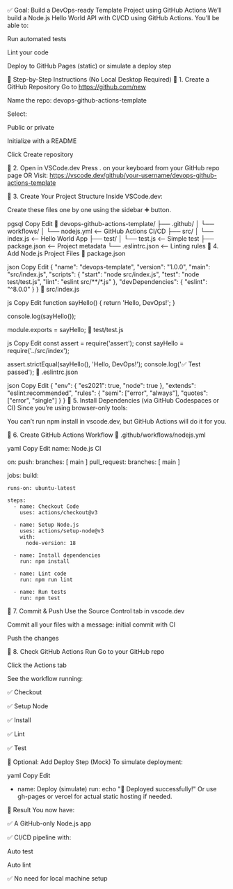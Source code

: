 ✅ Goal: Build a DevOps-ready Template Project using GitHub Actions
We’ll build a Node.js Hello World API with CI/CD using GitHub Actions. You’ll be able to:

Run automated tests

Lint your code

Deploy to GitHub Pages (static) or simulate a deploy step

🧱 Step-by-Step Instructions (No Local Desktop Required)
🔹 1. Create a GitHub Repository
Go to https://github.com/new

Name the repo: devops-github-actions-template

Select:

Public or private

Initialize with a README

Click Create repository

🔹 2. Open in VSCode.dev
Press . on your keyboard from your GitHub repo page
OR
Visit: https://vscode.dev/github/your-username/devops-github-actions-template

🔹 3. Create Your Project Structure
Inside VSCode.dev:

Create these files one by one using the sidebar ➕ button.

pgsql
Copy
Edit
📁 devops-github-actions-template/
├── .github/
│   └── workflows/
│       └── nodejs.yml       <-- GitHub Actions CI/CD
├── src/
│   └── index.js             <-- Hello World App
├── test/
│   └── test.js              <-- Simple test
├── package.json             <-- Project metadata
└── .eslintrc.json           <-- Linting rules
🔹 4. Add Node.js Project Files
📝 package.json

json
Copy
Edit
{
  "name": "devops-template",
  "version": "1.0.0",
  "main": "src/index.js",
  "scripts": {
    "start": "node src/index.js",
    "test": "node test/test.js",
    "lint": "eslint src/**/*.js"
  },
  "devDependencies": {
    "eslint": "^8.0.0"
  }
}
📝 src/index.js

js
Copy
Edit
function sayHello() {
  return 'Hello, DevOps!';
}

console.log(sayHello());

module.exports = sayHello;
📝 test/test.js

js
Copy
Edit
const assert = require('assert');
const sayHello = require('../src/index');

assert.strictEqual(sayHello(), 'Hello, DevOps!');
console.log('✅ Test passed');
📝 .eslintrc.json

json
Copy
Edit
{
  "env": {
    "es2021": true,
    "node": true
  },
  "extends": "eslint:recommended",
  "rules": {
    "semi": ["error", "always"],
    "quotes": ["error", "single"]
  }
}
🔹 5. Install Dependencies (via GitHub Codespaces or CI)
Since you’re using browser-only tools:

You can’t run npm install in vscode.dev, but GitHub Actions will do it for you.

🔹 6. Create GitHub Actions Workflow
📝 .github/workflows/nodejs.yml

yaml
Copy
Edit
name: Node.js CI

on:
  push:
    branches: [ main ]
  pull_request:
    branches: [ main ]

jobs:
  build:

    runs-on: ubuntu-latest

    steps:
      - name: Checkout Code
        uses: actions/checkout@v3

      - name: Setup Node.js
        uses: actions/setup-node@v3
        with:
          node-version: 18

      - name: Install dependencies
        run: npm install

      - name: Lint code
        run: npm run lint

      - name: Run tests
        run: npm test
🔹 7. Commit & Push
Use the Source Control tab in vscode.dev

Commit all your files with a message: initial commit with CI

Push the changes

🔹 8. Check GitHub Actions Run
Go to your GitHub repo

Click the Actions tab

See the workflow running:

✅ Checkout

✅ Setup Node

✅ Install

✅ Lint

✅ Test

🎁 Optional: Add Deploy Step (Mock)
To simulate deployment:

yaml
Copy
Edit
- name: Deploy (simulate)
  run: echo "🚀 Deployed successfully!"
Or use gh-pages or vercel for actual static hosting if needed.

🚀 Result
You now have:

✅ A GitHub-only Node.js app

✅ CI/CD pipeline with:

Auto test

Auto lint

✅ No need for local machine setup
